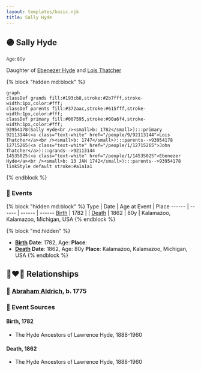 ```yaml
---
layout: templates/basic.njk
title: Sally Hyde
---
```

## 🟣 Sally Hyde
<small>Age: 80y</small>

Daughter of [Ebenezer Hyde](/people/1/14535025) and [Lois Thatcher](/people/9/92113144)

{% block "hidden md:block" %}
```mermaid
graph
classDef grands fill:#193cb8,stroke:#2b7fff,stroke-width:1px,color:#fff;
classDef parents fill:#372aac,stroke:#615fff,stroke-width:1px,color:#fff;
classDef primary fill:#007595,stroke:#00a6f4,stroke-width:1px,color:#fff;
93954178(Sally Hyde<br /><small>b: 1782</small>):::primary
92113144(<a class="text-white" href="/people/9/92113144">Lois Thatcher</a><br /><small>b: 1747</small>):::parents-->93954178
12715265(<a class="text-white" href="/people/1/12715265">John Thatcher</a>):::grands-->92113144
14535025(<a class="text-white" href="/people/1/14535025">Ebenezer Hyde</a><br /><small>b: 13 JAN 1742</small>):::parents-->93954178
linkStyle default stroke:#a1a1a1
```
{% endblock %}

### 📆 Events

{% block "hidden md:block" %}
Type | Date | Age at Event | Place
------ | ------ | ------ | ------
[Birth](#event-event-2) | 1782 |  |
[Death](#event-event-3) | 1862 | 80y | Kalamazoo, Kalamazoo, Michigan, USA
{% endblock %}

{% block "md:hidden" %}
- **[Birth](#event-event-2)**
**Date**: 1782, Age:
**Place**:
- **[Death](#event-event-3)**
**Date**: 1862, Age: 80y
**Place**: Kalamazoo, Kalamazoo, Michigan, USA
{% endblock %}

## 👩‍❤️‍👨 Relationships

### 🔵 [Abraham Aldrich](/people/2/23719788), b. 1775

### 📰 Event Sources

#### <a id="event-event-2"></a> Birth, 1782
* The Hyde Ancestors of Lawrence Hyde, 1888-1960

#### <a id="event-event-3"></a> Death, 1862
* The Hyde Ancestors of Lawrence Hyde, 1888-1960